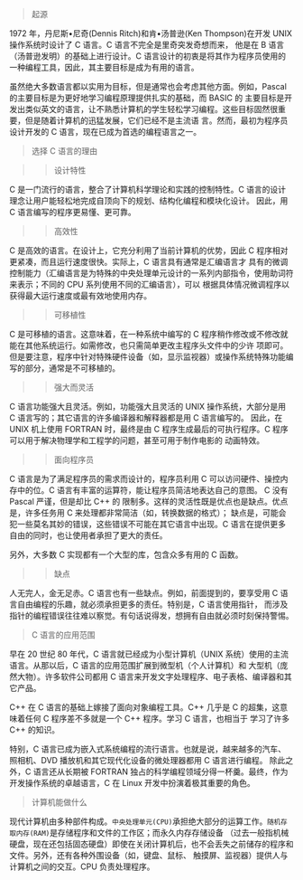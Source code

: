 > 起源

1972 年，丹尼斯•尼奇(Dennis Ritch)和肯•汤普逊(Ken Thompson)在开发 UNIX 操作系统时设计了 C 语言。C 语言不完全是里奇突发奇想而来，
他是在 B 语言（汤普逊发明）的基础上进行设计。C 语言设计的初衷是将其作为程序员使用的一种编程工具，因此，其主要目标是成为有用的语言。

虽然绝大多数语言都以实用为目标，但是通常也会考虑其他方面。例如，Pascal 的主要目标是为更好地学习编程原理提供扎实的基础，而 BASIC 的
主要目标是开发出类似英文的语言，让不熟悉计算机的学生轻松学习编程。这些目标固然很重要，但是随着计算机的迅猛发展，它们已经不是主流语
言。然而，最初为程序员设计开发的 C 语言，现在已成为首选的编程语言之一。


> 选择 C 语言的理由

>> 设计特性

C 是一门流行的语言，整合了计算机科学理论和实践的控制特性。C 语言的设计理念让用户能轻松地完成自顶向下的规划、结构化编程和模块化设计。
因此，用 C 语言编写的程序更易懂、更可靠。

>> 高效性

C 是高效的语言。在设计上，它充分利用了当前计算机的优势，因此 C 程序相对更紧凑，而且运行速度很快。实际上，C 语言具有通常是汇编语言才
具有的微调控制能力（汇编语言是为特殊的中央处理单元设计的一系列内部指令，使用助词符来表示；不同的 CPU 系列使用不同的汇编语言），可以
根据具体情况微调程序以获得最大运行速度或最有效地使用内存。

>> 可移植性

C 是可移植的语言。这意味着，在一种系统中编写的 C 程序稍作修改或不修改就能在其他系统运行。如需修改，也只需简单更改主程序头文件中的少许
项即可。但是要注意，程序中针对特殊硬件设备（如，显示监视器）或操作系统特殊功能编写的部分，通常是不可移植的。

>> 强大而灵活

C 语言功能强大且灵活。例如，功能强大且灵活的 UNIX 操作系统，大部分是用 C 语言写的；其它语言的许多编译器和解释器都是用 C 语言编写的。
因此，在 UNIX 机上使用 FORTRAN 时，最终是由 C 程序生成最后的可执行程序。C 程序可以用于解决物理学和工程学的问题，甚至可用于制作电影的
动画特效。

>> 面向程序员

C 语言是为了满足程序员的需求而设计的，程序员利用 C 可以访问硬件、操控内存中的位。C 语言有丰富的运算符，能让程序员简洁地表达自己的意图。
C 没有 Pascal 严谨，但是却比 C++ 的 限制多。这样的灵活性既是优点也是缺点。优点是，许多任务用 C 来处理都非常简洁（如，转换数据的格式）；
缺点是，可能会犯一些莫名其妙的错误，这些错误不可能在其它语言中出现。C 语言在提供更多自由的同时，也让使用者承担了更大的责任。

另外，大多数 C 实现都有一个大型的库，包含众多有用的 C 函数。

>> 缺点

人无完人，金无足赤。C 语言也有一些缺点。例如，前面提到的，要享受用 C 语言自由编程的乐趣，就必须承担更多的责任。特别是，C 语言使用指针，
而涉及指针的编程错误往往难以察觉。有句话说得发，想拥有自由就必须时刻保持警惕。


> C 语言的应用范围

早在 20 世纪 80 年代，C 语言就已经成为小型计算机（UNIX 系统）使用的主流语言。从那以后，C 语言的应用范围扩展到微型机（个人计算机）和
大型机（庞然大物）。许多软件公司都用 C 语言来开发文字处理程序、电子表格、编译器和其它产品。

C++ 在 C 语言的基础上嫁接了面向对象编程工具。C++ 几乎是 C 的超集，这意味着任何 C 程序差不多就是一个 C++ 程序。学习 C 语言，也相当于
学习了许多 C++ 的知识。

特别，C 语言已成为嵌入式系统编程的流行语言。也就是说，越来越多的汽车、照相机、DVD 播放机和其它现代化设备的微处理器都用 C 语言进行编程。
除此之外，C 语言还从长期被 FORTRAN 独占的科学编程领域分得一杯羹。最终，作为开发操作系统的卓越语言，C 在 Linux 开发中扮演着极其重要的角色。


> 计算机能做什么

现代计算机由多种部件构成。`中央处理单元(CPU)`承担绝大部分的运算工作。`随机存取内存(RAM)`是存储程序和文件的工作区；而永久内存存储设备
（过去一般指机械硬盘，现在还包括固态硬盘）即使在关闭计算机后，也不会丢失之前储存的程序和文件。另外，还有各种外围设备（如，键盘、鼠标、
触摸屏、监视器）提供人与计算机之间的交互。CPU 负责处理程序。
